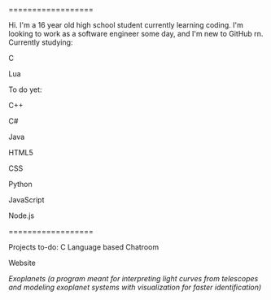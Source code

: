 ==================

Hi. I'm a 16 year old high school student currently learning coding.
I'm looking to work as a software engineer some day, and I'm new to GitHub rn.
Currently studying:

C

Lua

To do yet:

C++

C#

Java

HTML5

CSS

Python

JavaScript

Node.js

==================

Projects to-do:
C Language based Chatroom

Website 

*Exoplanets (a program meant for interpreting light curves from telescopes and modeling exoplanet systems with visualization for faster identification)*
